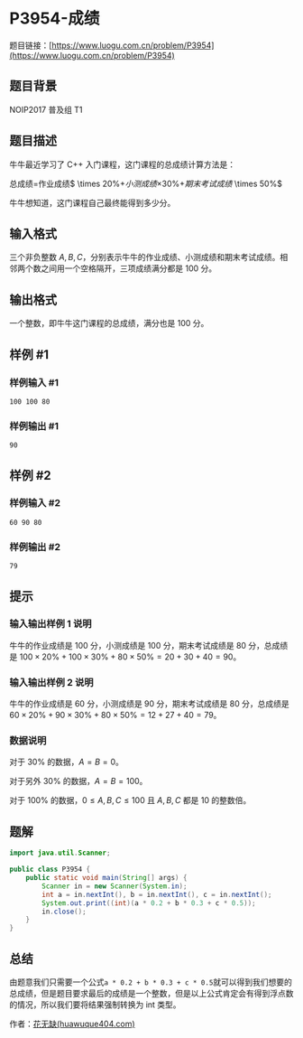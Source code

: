 # P3954-成绩

题目链接：[https://www.luogu.com.cn/problem/P3954](https://www.luogu.com.cn/problem/P3954)

## 题目背景

NOIP2017 普及组 T1

## 题目描述

牛牛最近学习了 C++ 入门课程，这门课程的总成绩计算方法是：

总成绩=作业成绩$ \times 20\%+$小测成绩$×30\%+$期末考试成绩$ \times 50\%$

牛牛想知道，这门课程自己最终能得到多少分。

## 输入格式

三个非负整数 $A,B,C$，分别表示牛牛的作业成绩、小测成绩和期末考试成绩。相邻两个数之间用一个空格隔开，三项成绩满分都是 $100$ 分。

## 输出格式

一个整数，即牛牛这门课程的总成绩，满分也是 $100$ 分。

## 样例 #1

### 样例输入 #1

```
100 100 80
```

### 样例输出 #1

```
90
```

## 样例 #2

### 样例输入 #2

```
60 90 80
```

### 样例输出 #2

```
79
```

## 提示

### 输入输出样例 1 说明

牛牛的作业成绩是 $100$ 分，小测成绩是 $100$ 分，期末考试成绩是 $80$ 分，总成绩是 $100 \times 20\%+100 \times 30\%+80 \times 50\%=20+30+40=90$。

### 输入输出样例 2 说明

牛牛的作业成绩是 $60$ 分，小测成绩是 $90$ 分，期末考试成绩是 $80$ 分，总成绩是 $60 \times 20\%+90 \times 30\%+80 \times 50\%=12+27+40=79$。

### 数据说明

对于 $30\%$ 的数据，$A=B=0$。

对于另外 $30\%$ 的数据，$A=B=100$。

对于 $100\%$ 的数据，$0≤A,B,C≤100$ 且 $A,B,C$ 都是 $10$ 的整数倍。

## 题解

```java
import java.util.Scanner;

public class P3954 {
    public static void main(String[] args) {
        Scanner in = new Scanner(System.in);
        int a = in.nextInt(), b = in.nextInt(), c = in.nextInt();
        System.out.print((int)(a * 0.2 + b * 0.3 + c * 0.5));
        in.close();
    }
}
```

## 总结

由题意我们只需要一个公式`a * 0.2 + b * 0.3 + c * 0.5`就可以得到我们想要的总成绩，但是题目要求最后的成绩是一个整数，但是以上公式肯定会有得到浮点数的情况，所以我们要将结果强制转换为 int 类型。

作者：[花无缺(huawuque404.com)](https://huawuque404.com)